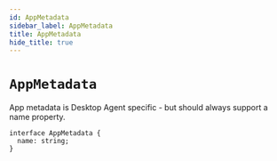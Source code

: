 ```yaml
---
id: AppMetadata
sidebar_label: AppMetadata
title: AppMetadata
hide_title: true
---
```

# `AppMetadata`
App metadata is Desktop Agent specific - but should always support a name property.
```
interface AppMetadata {
  name: string;
}
```